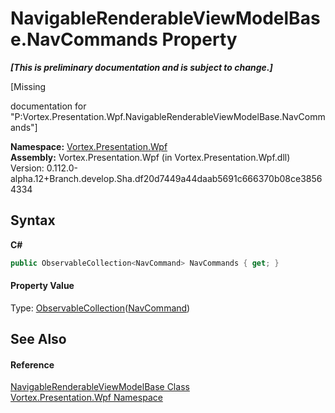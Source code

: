 # NavigableRenderableViewModelBase.NavCommands Property 
 _**\[This is preliminary documentation and is subject to change.\]**_

\[Missing <summary> documentation for "P:Vortex.Presentation.Wpf.NavigableRenderableViewModelBase.NavCommands"\]

**Namespace:**&nbsp;<a href="N_Vortex_Presentation_Wpf.md">Vortex.Presentation.Wpf</a><br />**Assembly:**&nbsp;Vortex.Presentation.Wpf (in Vortex.Presentation.Wpf.dll) Version: 0.112.0-alpha.12+Branch.develop.Sha.df20d7449a44daab5691c666370b08ce38564334

## Syntax

**C#**<br />
``` C#
public ObservableCollection<NavCommand> NavCommands { get; }
```


#### Property Value
Type: <a href="https://docs.microsoft.com/dotnet/api/system.collections.objectmodel.observablecollection-1" target="_blank">ObservableCollection</a>(<a href="T_Vortex_Presentation_Wpf_NavCommand.md">NavCommand</a>)

## See Also


#### Reference
<a href="T_Vortex_Presentation_Wpf_NavigableRenderableViewModelBase.md">NavigableRenderableViewModelBase Class</a><br /><a href="N_Vortex_Presentation_Wpf.md">Vortex.Presentation.Wpf Namespace</a><br />